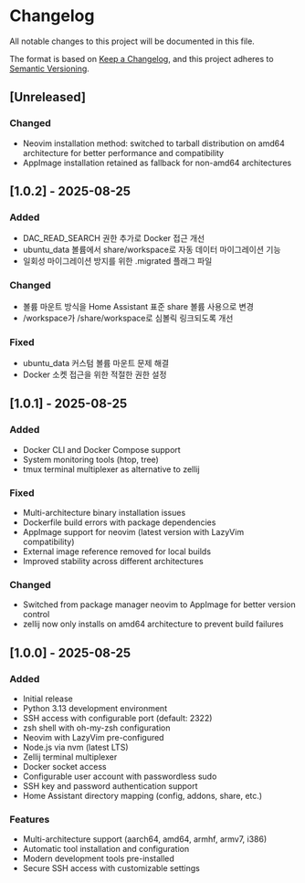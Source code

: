 # Changelog

All notable changes to this project will be documented in this file.

The format is based on [Keep a Changelog](https://keepachangelog.com/en/1.0.0/),
and this project adheres to [Semantic Versioning](https://semver.org/spec/v2.0.0.html).

## [Unreleased]

### Changed
- Neovim installation method: switched to tarball distribution on amd64 architecture for better performance and compatibility
- AppImage installation retained as fallback for non-amd64 architectures

## [1.0.2] - 2025-08-25

### Added
- DAC_READ_SEARCH 권한 추가로 Docker 접근 개선
- ubuntu_data 볼륨에서 share/workspace로 자동 데이터 마이그레이션 기능
- 일회성 마이그레이션 방지를 위한 .migrated 플래그 파일

### Changed
- 볼륨 마운트 방식을 Home Assistant 표준 share 볼륨 사용으로 변경
- /workspace가 /share/workspace로 심볼릭 링크되도록 개선

### Fixed
- ubuntu_data 커스텀 볼륨 마운트 문제 해결
- Docker 소켓 접근을 위한 적절한 권한 설정

## [1.0.1] - 2025-08-25

### Added
- Docker CLI and Docker Compose support
- System monitoring tools (htop, tree)
- tmux terminal multiplexer as alternative to zellij

### Fixed
- Multi-architecture binary installation issues
- Dockerfile build errors with package dependencies
- AppImage support for neovim (latest version with LazyVim compatibility)
- External image reference removed for local builds
- Improved stability across different architectures

### Changed
- Switched from package manager neovim to AppImage for better version control
- zellij now only installs on amd64 architecture to prevent build failures

## [1.0.0] - 2025-08-25

### Added
- Initial release
- Python 3.13 development environment
- SSH access with configurable port (default: 2322)
- zsh shell with oh-my-zsh configuration
- Neovim with LazyVim pre-configured
- Node.js via nvm (latest LTS)
- Zellij terminal multiplexer
- Docker socket access
- Configurable user account with passwordless sudo
- SSH key and password authentication support
- Home Assistant directory mapping (config, addons, share, etc.)

### Features
- Multi-architecture support (aarch64, amd64, armhf, armv7, i386)
- Automatic tool installation and configuration
- Modern development tools pre-installed
- Secure SSH access with customizable settings